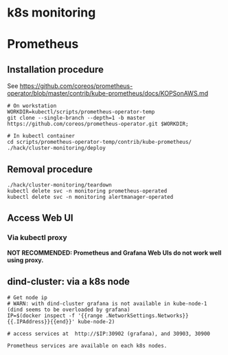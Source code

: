 k8s monitoring
==============

# Prometheus

## Installation procedure

See https://github.com/coreos/prometheus-operator/blob/master/contrib/kube-prometheus/docs/KOPSonAWS.md

```
# On workstation
WORKDIR=kubectl/scripts/prometheus-operator-temp
git clone --single-branch --depth=1 -b master https://github.com/coreos/prometheus-operator.git $WORKDIR;

# In kubectl container
cd scripts/prometheus-operator-temp/contrib/kube-prometheus/
./hack/cluster-monitoring/deploy
```

## Removal procedure

```
./hack/cluster-monitoring/teardown
kubectl delete svc -n monitoring prometheus-operated
kubectl delete svc -n monitoring alertmanager-operated
```

## Access Web UI

### Via kubectl proxy

**NOT RECOMMENDED: Prometheus and Grafana Web UIs do not work well using proxy.**

## dind-cluster: via a k8s node

```shell
# Get node ip
# WARN: with dind-cluster grafana is not available in kube-node-1 (dind seems to be overloaded by grafana) 
IP=$(docker inspect -f '{{range .NetworkSettings.Networks}}{{.IPAddress}}{{end}}' kube-node-2)

# access services at  http://$IP:30902 (grafana), and 30903, 30900

Prometheus services are available on each k8s nodes.

